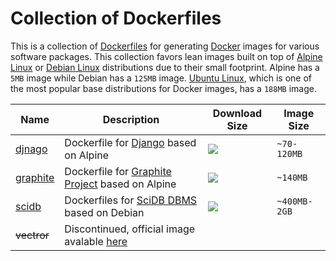 # Collection of Dockerfiles

This is a collection of [Dockerfiles](https://docs.docker.com/engine/reference/builder/) for generating [Docker](https://docs.docker.com/) images for various software packages. This collection favors lean images built on top of [Alpine Linux](http://alpinelinux.org/) or [Debian Linux](https://www.debian.org/) distributions due to their small footprint. Alpine has a `5MB` image while Debian has a `125MB` image. [Ubuntu Linux](http://www.ubuntu.com/), which is one of the most popular base distributions for Docker images, has a `188MB` image.

| Name | Description | Download Size | Image Size |
| --- | --- | --- | --- |
| [djnago](django)     | Dockerfile for [Django](https://www.djangoproject.com/) based on Alpine                   | [![](https://images.microbadger.com/badges/image/rvernica/django.svg)](https://microbadger.com/images/rvernica/django)     | `~70-120MB`  |
| [graphite](graphite) | Dockerfile for [Graphite Project](https://github.com/graphite-project) based on Alpine    | [![](https://images.microbadger.com/badges/image/rvernica/graphite.svg)](https://microbadger.com/images/rvernica/graphite) | `~140MB`     |
| [scidb](scidb)       | Dockerfiles for [SciDB DBMS](http://www.paradigm4.com/) based on Debian                   | [![](https://images.microbadger.com/badges/image/rvernica/scidb.svg)](https://microbadger.com/images/rvernica/scidb)       | `~400MB-2GB` |
| ~~vectror~~          | Discontinued, official image avalable [here](https://hub.docker.com/r/netflixoss/vector/) |                                                                                                                            |              |
